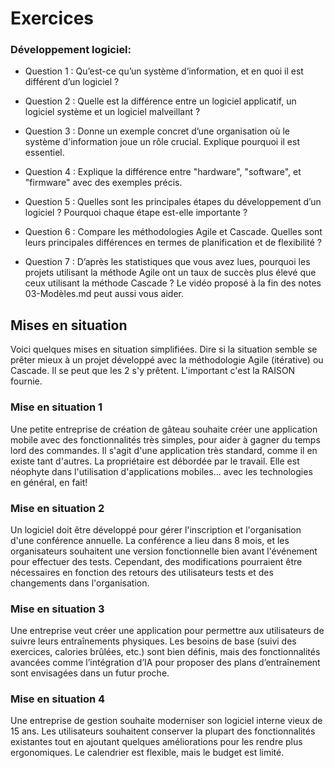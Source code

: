 # Exercices

### Développement logiciel:

- Question 1 : Qu’est-ce qu’un système d’information, et en quoi il est différent d’un logiciel ?

- Question 2 : Quelle est la différence entre un logiciel applicatif, un logiciel système et un logiciel malveillant ?

- Question 3 : Donne un exemple concret d’une organisation où le système d'information joue un rôle crucial. Explique pourquoi il est essentiel.

- Question 4 : Explique la différence entre "hardware", "software", et "firmware" avec des exemples précis.

- Question 5 : Quelles sont les principales étapes du développement d’un logiciel ? Pourquoi chaque étape est-elle importante ?

- Question 6 : Compare les méthodologies Agile et Cascade. Quelles sont leurs principales différences en termes de planification et de flexibilité ?

- Question 7 : D’après les statistiques que vous avez lues, pourquoi les projets utilisant la méthode Agile ont un taux de succès plus élevé que ceux utilisant la méthode Cascade ? Le vidéo proposé à la fin des notes 03-Modèles.md peut aussi vous aider.

## Mises en situation

Voici quelques mises en situation simplifiées. Dire si la situation semble se prêter mieux à un projet développé avec la méthodologie Agile (itérative) ou Cascade. Il se peut que les 2 s'y prêtent. L'important c'est la RAISON fournie.

### Mise en situation 1

Une petite entreprise de création de gâteau souhaite créer une application mobile avec des fonctionnalités très simples, pour aider à gagner du temps lord des commandes. Il s'agit d'une application très standard, comme il en existe tant d'autres. La propriétaire est débordée par le travail. Elle est néophyte dans l'utilisation d'applications mobiles... avec les technologies en général, en fait!

### Mise en situation 2

Un logiciel doit être développé pour gérer l'inscription et l'organisation d'une conférence annuelle. La conférence a lieu dans 8 mois, et les organisateurs souhaitent une version fonctionnelle bien avant l'événement pour effectuer des tests. Cependant, des modifications pourraient être nécessaires en fonction des retours des utilisateurs tests et des changements dans l'organisation.

### Mise en situation 3

Une entreprise veut créer une application pour permettre aux utilisateurs de suivre leurs entraînements physiques. Les besoins de base (suivi des exercices, calories brûlées, etc.) sont bien définis, mais des fonctionnalités avancées comme l’intégration d’IA pour proposer des plans d’entraînement sont envisagées dans un futur proche.

### Mise en situation 4

Une entreprise de gestion souhaite moderniser son logiciel interne vieux de 15 ans. Les utilisateurs souhaitent conserver la plupart des fonctionnalités existantes tout en ajoutant quelques améliorations pour les rendre plus ergonomiques. Le calendrier est flexible, mais le budget est limité.